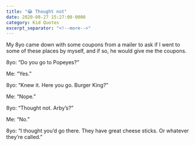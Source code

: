 ```yaml
---
title: "😂 Thought not"
date: 2020-08-27 15:27:00-0000
category: Kid Quotes
excerpt_separator: "<!--more-->"
---
```


My 8yo came down with some coupons from a mailer to ask if I went to some of these places by myself, and if so, he would give me the coupons.

8yo: “Do you go to Popeyes?”

Me: “Yes.”

8yo: “Knew it. Here you go. Burger King?”

Me: “Nope.”

8yo: “Thought not. Arby’s?”

Me: “No.”

8yo: “I thought you’d go there. They have great cheese sticks. Or whatever they’re called.”
<!--more-->